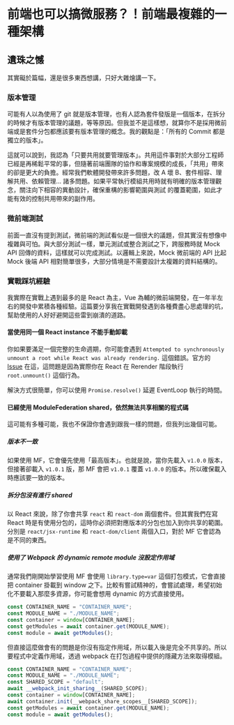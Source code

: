 # 前端也可以搞微服務？！前端最複雜的一種架構

## 遺珠之憾

其實礙於篇幅，還是很多東西想講，只好大雜燴講一下。

### 版本管理

可能有人以為使用了 git 就是版本管理，也有人認為套件發版是一個版本，在拆分的時候才有版本管理的議題，等等原因。但我並不是這樣想，就算你不是採用微前端或是套件分包都應該要有版本管理的概念。我的觀點是：「所有的 Commit 都是獨立的版本」。

這就可以說到，我認為「只要共用就要管理版本」。共用這件事對於大部分工程師已經是再稀鬆平常的事，但隨著前端團隊的協作和專案規模的成長，「共用」帶來的卻是更大的負擔。經常我們軟體開發帶來許多問題，改 A 壞 B、套件相容、理解共用、依賴管理... 諸多問題。如果平常執行模組共用時就有明確的版本管理觀念，關注向下相容的異動設計，確保重構的影響範圍與測試
的覆蓋範圍，如此才能有效的控制共用帶來的副作用。

### 微前端測試

前面一直沒有提到測試，微前端的測試看似是一個很大的議題，但其實沒有想像中複雜與可怕。與大部分測試一樣，單元測試或整合測試之下，跨服務時就 Mock API 回傳的資料，這樣就可以完成測試。以邏輯上來說，Mock 微前端的 API 比起 Mock 後端 API 相對簡單很多，大部分情境是不需要設計太複雜的資料結構的。

### 實戰踩坑經驗

我實際在實戰上遇到最多的是 React 為主，Vue 為輔的微前端開發，在一年半左右的開發中累積各種經驗。這篇要分享我在實戰開發遇到各種費盡心思處理的坑，幫助使用的人好好避開這些雷到崩潰的道路。

#### 當使用同一個 React instance 不能手動卸載

你如果要滿足一個完整的生命週期，你可能會遇到 `Attempted to synchronously unmount a root while React was already rendering.` 這個錯誤。官方的 [Issue](https://github.com/facebook/react/issues/25675) 在這，這問題是因為實際你在 React 在 Rerender 階段執行 `root.unmount()` 這個行為。

解決方式很簡單，你可以使用 `Promise.resolve()` 延遲 EventLoop 執行的時間。

#### 已經使用 ModuleFederation shared，依然無法共享相關的程式碼

這可能有多種可能，我也不保證你會遇到跟我一樣的問題，但我列出幾個可能。

##### 版本不一致

如果使用 MF，它會優先使用「最高版本」。也就是說，當你先載入 `v1.0.0` 版本，但接著卻載入 `v1.0.1` 版，那 MF 會把 `v1.0.1` 覆蓋 `v1.0.0` 的版本。所以確保載入時應該要一致的版本。

##### 拆分包沒有進行 shared

以 React 來說，除了你會共享 `react` 和 `react-dom` 兩個套件。但其實我們在寫 React 時是有使用分包的，這時你必須把對應版本的分包也加入到你共享的範圍。分別是 `react/jsx-runtime` 和 `react-dom/client` 兩個入口，對於 MF 它會認為是不同的東西。

##### 使用了 Webpack 的 dynamic remote module 沒設定作用域

通常我們剛開始學習使用 MF 會使用 `library.type=var` 這個打包模式，它會直接把 container 掛載到 window 之下。比較有嘗試精神的，會嘗試處理，希望初始化不要載入那麼多資源，你可能會想用 dynamic 的方式直接使用。

```js
const CONTAINER_NAME = "CONTAINER_NAME";
const MODULE_NAME = "./MODULE_NAME";
const container = window[CONTAINER_NAME];
const getModules = await container.get(MODULE_NAME);
const module = await getModules();
```

但直接這麼做會有的問題是你沒有指定作用域，所以載入後是完全不共享的。所以要程式中定義作用域，透過 webpack 在打包過程中提供的隱藏方法來取得模組。

```js
const CONTAINER_NAME = "CONTAINER_NAME";
const MODULE_NAME = "./MODULE_NAME";
const SHARED_SCOPE = "default";
await __webpack_init_sharing__(SHARED_SCOPE);
const container = window[CONTAINER_NAME];
await container.init(__webpack_share_scopes__[SHARED_SCOPE]);
const getModules = await container.get(MODULE_NAME);
const module = await getModules();
```
